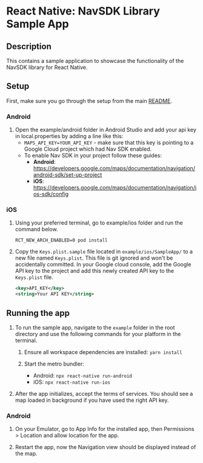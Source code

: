 # React Native: NavSDK Library Sample App

## Description

This contains a sample application to showcase the functionality of the NavSDK library for React Native.

## Setup

First, make sure you go through the setup from the main [README](../README.md).

### Android

1. Open the example/android folder in Android Studio and add your api key in local.properties by adding a line like this:
    * ```MAPS_API_KEY=YOUR_API_KEY``` - make sure that this key is pointing to a Google Cloud project which had Nav SDK enabled.
    * To enable Nav SDK in your project follow these guides:
        * **Android**: https://developers.google.com/maps/documentation/navigation/android-sdk/set-up-project
        * **iOS**: https://developers.google.com/maps/documentation/navigation/ios-sdk/config

### iOS

1. Using your preferred terminal, go to example/ios folder and run the command below.

   `RCT_NEW_ARCH_ENABLED=0 pod install`

2. Copy the `Keys.plist.sample` file located in `example/ios/SampleApp/` to a new file named `Keys.plist`. This file is git ignored and won't be accidentally committed. In your Google cloud console, add the Google API key to the project and add this newly created API key to the `Keys.plist` file.

    ```xml
    <key>API_KEY</key>
    <string>Your API KEY</string>
    ```

## Running the app

1. To run the sample app, navigate to the `example` folder in the root directory and use the following commands for your platform in the terminal.

    1. Ensure all workspace dependencies are installed:
      `yarn install`

    2. Start the metro bundler:
       * Android:
         `npx react-native run-android`
       * iOS:
         `npx react-native run-ios`


2. After the app initializes, accept the terms of services. You should see a map loaded in background if you have used the right API key.

### Android 
1. On your Emulator, go to App Info for the installed app, then Permissions > Location and allow location for the app.

2. Restart the app, now the Navigation view should be displayed instead of the map.
